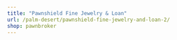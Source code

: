```yaml
---
title: "Pawnshield Fine Jewelry & Loan"
url: /palm-desert/pawnshield-fine-jewelry-and-loan-2/
shop: pawnbroker
---
```

